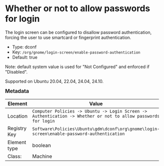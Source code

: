 # Whether or not to allow passwords for login

The login screen can be configured to disallow password authentication, forcing the user to use smartcard or fingerprint authentication.

- Type: dconf
- Key: `/org/gnome/login-screen/enable-password-authentication`
- Default: true

Note: default system value is used for "Not Configured" and enforced if "Disabled".

Supported on Ubuntu 20.04, 22.04, 24.04, 24.10.



<span style="font-size: larger;">**Metadata**</span>

| Element      | Value            |
| ---          | ---              |
| Location     | `Computer Policies -> Ubuntu -> Login Screen -> Authentication -> Whether or not to allow passwords for login`    |
| Registry Key | `Software\Policies\Ubuntu\gdm\dconf\org\gnome\login-screen\enable-password-authentication`         |
| Element type | boolean |
| Class:       | Machine       |
